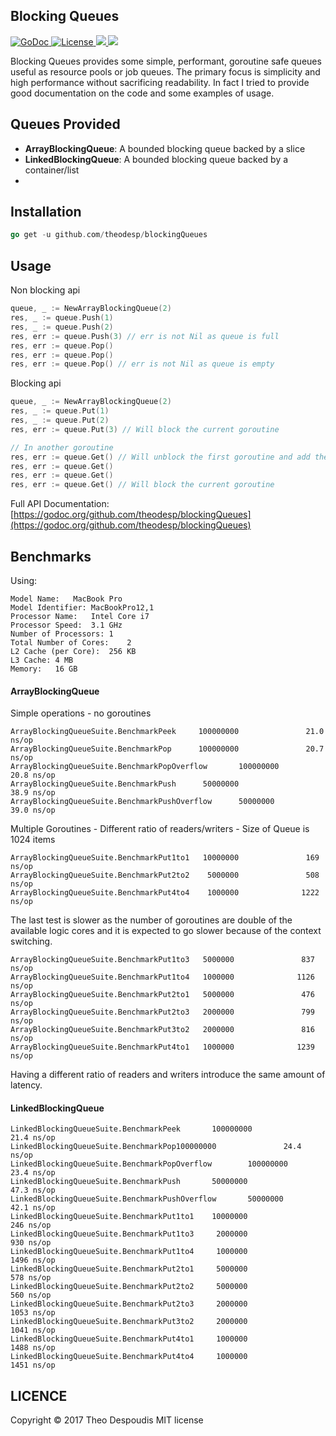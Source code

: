 Blocking Queues
---
<a href="https://godoc.org/github.com/theodesp/blockingQueues">
<img src="https://godoc.org/github.com/theodesp/blockingQueues?status.svg" alt="GoDoc">
</a>

<a href="https://opensource.org/licenses/MIT" rel="nofollow">
<img src="https://img.shields.io/github/license/mashape/apistatus.svg" alt="License"/>
</a>

<a href="https://travis-ci.org/theodesp/blockingQueues" rel="nofollow">
<img src="https://travis-ci.org/theodesp/blockingQueues.svg?branch=master" />
</a>

<a href="https://codecov.io/gh/theodesp/blockingQueues">
  <img src="https://codecov.io/gh/theodesp/blockingQueues/branch/master/graph/badge.svg" />
</a>

Blocking Queues provides some simple, performant, goroutine safe queues useful as resource pools or job queues. 
The primary focus is simplicity and high performance without sacrificing readability. In fact I tried to
provide good documentation on the code and some examples of usage.


## Queues Provided
* **ArrayBlockingQueue**: A bounded blocking queue backed by a slice
* **LinkedBlockingQueue**: A bounded blocking queue backed by a container/list
* 
## Installation
```go
go get -u github.com/theodesp/blockingQueues
```

## Usage

Non blocking api
```go
queue, _ := NewArrayBlockingQueue(2)
res, _ := queue.Push(1)
res, _ := queue.Push(2)
res, err := queue.Push(3) // err is not Nil as queue is full
res, err := queue.Pop()
res, err := queue.Pop()
res, err := queue.Pop() // err is not Nil as queue is empty
```

Blocking api
```go
queue, _ := NewArrayBlockingQueue(2)
res, _ := queue.Put(1)
res, _ := queue.Put(2)
res, err := queue.Put(3) // Will block the current goroutine

// In another goroutine
res, err := queue.Get() // Will unblock the first goroutine and add the last item
res, err := queue.Get()
res, err := queue.Get()
res, err := queue.Get() // Will block the current goroutine
```

Full API Documentation: 
[https://godoc.org/github.com/theodesp/blockingQueues](https://godoc.org/github.com/theodesp/blockingQueues)

## Benchmarks
Using:
  ```text
  Model Name:	MacBook Pro
  Model Identifier:	MacBookPro12,1
  Processor Name:	Intel Core i7
  Processor Speed:	3.1 GHz
  Number of Processors:	1
  Total Number of Cores:	2
  L2 Cache (per Core):	256 KB
  L3 Cache:	4 MB
  Memory:	16 GB
```
#### ArrayBlockingQueue
Simple operations - no goroutines

```text
ArrayBlockingQueueSuite.BenchmarkPeek     100000000               21.0 ns/op
ArrayBlockingQueueSuite.BenchmarkPop      100000000               20.7 ns/op
ArrayBlockingQueueSuite.BenchmarkPopOverflow       100000000               20.8 ns/op
ArrayBlockingQueueSuite.BenchmarkPush      50000000                38.9 ns/op
ArrayBlockingQueueSuite.BenchmarkPushOverflow      50000000                39.0 ns/op
```

Multiple Goroutines - Different ratio of readers/writers - Size of Queue is 1024 items

```text
ArrayBlockingQueueSuite.BenchmarkPut1to1   10000000               169 ns/op
ArrayBlockingQueueSuite.BenchmarkPut2to2    5000000               508 ns/op
ArrayBlockingQueueSuite.BenchmarkPut4to4    1000000              1222 ns/op
```
The last test is slower as the number of goroutines are double of the available logic cores
and it is expected to go slower because of the context switching.

```text
ArrayBlockingQueueSuite.BenchmarkPut1to3   5000000               837 ns/op
ArrayBlockingQueueSuite.BenchmarkPut1to4   1000000              1126 ns/op
ArrayBlockingQueueSuite.BenchmarkPut2to1   5000000               476 ns/op
ArrayBlockingQueueSuite.BenchmarkPut2to3   2000000               799 ns/op
ArrayBlockingQueueSuite.BenchmarkPut3to2   2000000               816 ns/op
ArrayBlockingQueueSuite.BenchmarkPut4to1   1000000              1239 ns/op
```
Having a different ratio of readers and writers introduce the same amount of latency.

#### LinkedBlockingQueue
```text
LinkedBlockingQueueSuite.BenchmarkPeek       100000000               21.4 ns/op
LinkedBlockingQueueSuite.BenchmarkPop100000000               24.4 ns/op
LinkedBlockingQueueSuite.BenchmarkPopOverflow        100000000               23.4 ns/op
LinkedBlockingQueueSuite.BenchmarkPush       50000000                47.3 ns/op
LinkedBlockingQueueSuite.BenchmarkPushOverflow       50000000                42.1 ns/op
LinkedBlockingQueueSuite.BenchmarkPut1to1    10000000               246 ns/op
LinkedBlockingQueueSuite.BenchmarkPut1to3     2000000               930 ns/op
LinkedBlockingQueueSuite.BenchmarkPut1to4     1000000              1496 ns/op
LinkedBlockingQueueSuite.BenchmarkPut2to1     5000000               578 ns/op
LinkedBlockingQueueSuite.BenchmarkPut2to2     5000000               560 ns/op
LinkedBlockingQueueSuite.BenchmarkPut2to3     2000000              1053 ns/op
LinkedBlockingQueueSuite.BenchmarkPut3to2     2000000              1041 ns/op
LinkedBlockingQueueSuite.BenchmarkPut4to1     1000000              1488 ns/op
LinkedBlockingQueueSuite.BenchmarkPut4to4     1000000              1451 ns/op
```

## LICENCE
Copyright © 2017 Theo Despoudis MIT license
